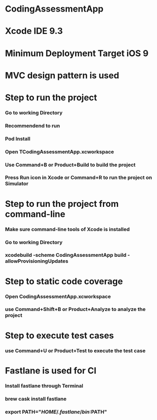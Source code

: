 # CodingAssessmentApp
# Xcode IDE 9.3
# Minimum Deployment Target iOS 9
# MVC design pattern is used

# Step to run the project
### Go to working Directory
### Recommendend to run
### Pod Install
### Open TCodingAssessmentApp.xcworkspace
### Use Command+B or Product+Build to build the project
### Press Run icon in Xcode or Command+R to run the project on Simulator

# Step to run the project from command-line
### Make sure command-line tools of Xcode is installed 
### Go to working Directory
### xcodebuild -scheme CodingAssessmentApp build -allowProvisioningUpdates


# Step to static code coverage 
### Open CodingAssessmentApp.xcworkspace
### use Command+Shift+B or Product+Analyze to analyze the project


# Step to execute test cases
### use Command+U or Product+Test to execute the test case

# Fastlane is used for CI
### Install fastlane through Terminal
### brew cask install fastlane
### export PATH="$HOME/.fastlane/bin:$PATH"


